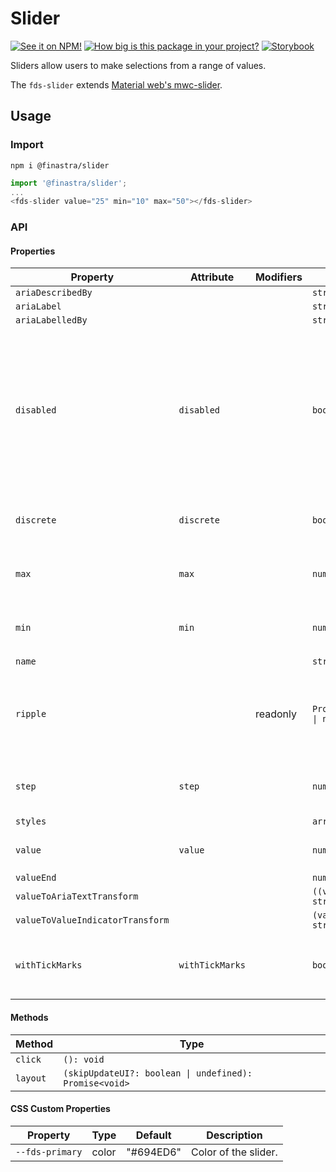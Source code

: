 # Slider

[![See it on NPM!](https://img.shields.io/npm/v/@finastra/slider?style=for-the-badge)](https://www.npmjs.com/package/@finastra/slider)
[![How big is this package in your project?](https://img.shields.io/bundlephobia/minzip/@finastra/slider?style=for-the-badge)](https://bundlephobia.com/result?p=@finastra/slider')
[![Storybook](https://shields.io/badge/-Play%20with%20this%20web%20component-2a0481?logo=storybook&style=for-the-badge)](https://finastra.github.io/finastra-design-system/?path=/story/forms-slider--default)


Sliders allow users to make selections from a range of values.

The `fds-slider`  extends [Material web's mwc-slider](https://github.com/material-components/material-web/tree/master/packages/slider).

## Usage

### Import

```
npm i @finastra/slider
```

```ts
import '@finastra/slider';
...
<fds-slider value="25" min="10" max="50"></fds-slider>
```


### API
<!-- DOC -->
#### Properties

| Property                         | Attribute       | Modifiers | Type                                            | Default    | Description                                      |
|----------------------------------|-----------------|-----------|-------------------------------------------------|------------|--------------------------------------------------|
| `ariaDescribedBy`                |                 |           | `string`                                        |            |                                                  |
| `ariaLabel`                      |                 |           | `string`                                        |            |                                                  |
| `ariaLabelledBy`                 |                 |           | `string`                                        |            |                                                  |
| `disabled`                       | `disabled`      |           | `boolean`                                       | false      | Disabled state for the component. When `disabled` is set to `true`, the<br />component will not be added to form submission. |
| `discrete`                       | `discrete`      |           | `boolean`                                       | false      | display value above the thumb.                   |
| `max`                            | `max`           |           | `number`                                        | 100        | Maximum selectable value of the slider.          |
| `min`                            | `min`           |           | `number`                                        | 0          | Minimum selectable value of the slider.          |
| `name`                           |                 |           | `string`                                        |            |                                                  |
| `ripple`                         |                 | readonly  | `Promise<RippleInterface \| null> \| undefined` |            | Implement ripple getter for Ripple integration with mwc-formfield |
| `step`                           | `step`          |           | `number`                                        | 1          | The step to increase current value.              |
| `styles`                         |                 |           | `array`                                         | ["styles"] |                                                  |
| `value`                          | `value`         |           | `number`                                        | 0          | Current selected value.                          |
| `valueEnd`                       |                 |           | `number`                                        |            |                                                  |
| `valueToAriaTextTransform`       |                 |           | `((value: number) => string) \| null`           |            |                                                  |
| `valueToValueIndicatorTransform` |                 |           | `(value: number) => string`                     |            |                                                  |
| `withTickMarks`                  | `withTickMarks` |           | `boolean`                                       | false      | display tick marks for each step on the track.   |

#### Methods

| Method   | Type                                             |
|----------|--------------------------------------------------|
| `click`  | `(): void`                                       |
| `layout` | `(skipUpdateUI?: boolean \| undefined): Promise<void>` |

#### CSS Custom Properties

| Property        | Type  | Default   | Description          |
|-----------------|-------|-----------|----------------------|
| `--fds-primary` | color | "#694ED6" | Color of the slider. |
<!-- /DOC -->